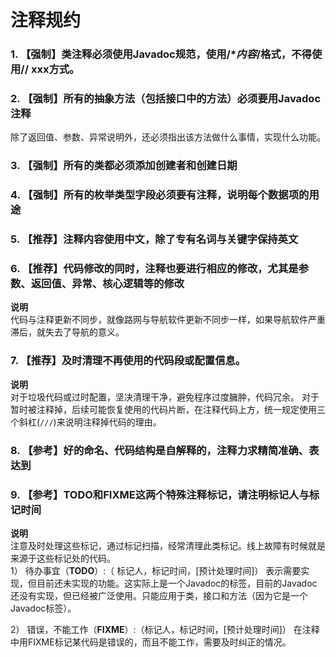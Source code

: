 # 注释规约

### 1. 【强制】类注释必须使用Javadoc规范，使用/**内容*/格式，不得使用// xxx方式。 

### 2. 【强制】所有的抽象方法（包括接口中的方法）必须要用Javadoc注释
除了返回值、参数、异常说明外，还必须指出该方法做什么事情，实现什么功能。   

### 3. 【强制】所有的类都必须添加创建者和创建日期

### 4. 【强制】所有的枚举类型字段必须要有注释，说明每个数据项的用途

### 5. 【推荐】注释内容使用中文，除了专有名词与关键字保持英文

### 6. 【推荐】代码修改的同时，注释也要进行相应的修改，尤其是参数、返回值、异常、核心逻辑等的修改
**说明**  
代码与注释更新不同步，就像路网与导航软件更新不同步一样，如果导航软件严重滞后，就失去了导航的意义。 

### 7. 【推荐】及时清理不再使用的代码段或配置信息。 
**说明**  
对于垃圾代码或过时配置，坚决清理干净，避免程序过度臃肿，代码冗余。 
对于暂时被注释掉，后续可能恢复使用的代码片断，在注释代码上方，统一规定使用三个斜杠(`///`)来说明注释掉代码的理由。 

### 8.  【参考】好的命名、代码结构是自解释的，注释力求精简准确、表达到

### 9.  【参考】TODO和FIXME这两个特殊注释标记，请注明标记人与标记时间
**说明**  
注意及时处理这些标记，通过标记扫描，经常清理此类标记。线上故障有时候就是来源于这些标记处的代码。  
1） 待办事宜（**TODO**）:（ 标记人，标记时间，[预计处理时间]）    表示需要实现，但目前还未实现的功能。这实际上是一个Javadoc的标签，目前的Javadoc还没有实现，但已经被广泛使用。只能应用于类，接口和方法（因为它是一个Javadoc标签）。  

2） 错误，不能工作（**FIXME**）:（标记人，标记时间，[预计处理时间]）    在注释中用FIXME标记某代码是错误的，而且不能工作，需要及时纠正的情况。  


